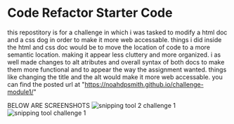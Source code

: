 # Code Refactor Starter Code
this repostitory is for a challenge in which i was tasked to modify a html doc and a css dog in order to make it more web accessable.
things i did inside the html and css doc would be to move the location of code to a more semantic location.  making it appear less cluttery and more organized. i as well made changes to alt atributes and overall syntax of both docs to make them more functional and to appear the way the assignment wanted. things like changing the title and the alt would make it more web accessable.
you can find the posted url at "https://noahdpsmith.github.io/challenge-module1/" 

BELOW ARE SCREENSHOTS
![snipping tool 2 challenge 1](https://user-images.githubusercontent.com/88944710/133845227-d420d379-1c37-4427-9b4f-b2459b6d9dcb.PNG)
![snipping tool challenge 1](https://user-images.githubusercontent.com/88944710/133845317-537eba2b-684f-4025-aff9-04a955c47518.PNG)
